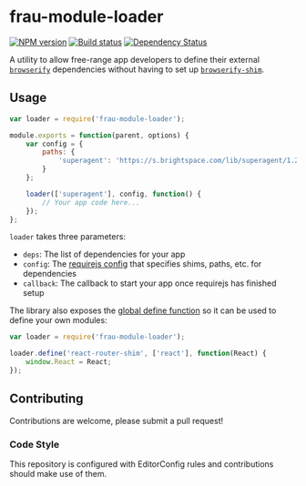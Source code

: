 # frau-module-loader
[![NPM version][npm-image]][npm-url]
[![Build status][ci-image]][ci-url]
[![Dependency Status][dependencies-image]][dependencies-url]

A utility to allow free-range app developers to define their external [`browserify`](http://browserify.org/) dependencies without having to set up [`browserify-shim`](https://github.com/thlorenz/browserify-shim).

## Usage
```javascript
var loader = require('frau-module-loader');

module.exports = function(parent, options) {
	var config = {
		paths: {
			'superagent': 'https://s.brightspace.com/lib/superagent/1.2.0/superagent.min'
		}
	};

	loader(['superagent'], config, function() {
		// Your app code here...
	});
};
```

`loader` takes three parameters:
* `deps`: The list of dependencies for your app
* `config`: The [requirejs config](http://requirejs.org/docs/api.html) that specifies shims, paths, etc. for dependencies
* `callback`: The callback to start your app once requirejs has finished setup

The library also exposes the [global define function](http://requirejs.org/docs/api.html#define) so it can be used to define your own modules:
```javascript
var loader = require('frau-module-loader');

loader.define('react-router-shim', ['react'], function(React) {
	window.React = React;
});
```

## Contributing

Contributions are welcome, please submit a pull request!

### Code Style

This repository is configured with EditorConfig rules and contributions should make use of them.

[npm-url]: https://www.npmjs.com/package/frau-module-loader
[npm-image]: https://img.shields.io/npm/v/frau-module-loader.svg
[ci-image]: https://travis-ci.org/Brightspace/frau-module-loader.svg?branch=master
[ci-url]: https://travis-ci.org/Brightspace/frau-module-loader
[dependencies-url]: https://david-dm.org/brightspace/frau-module-loader
[dependencies-image]: https://img.shields.io/david/Brightspace/frau-module-loader.svg
